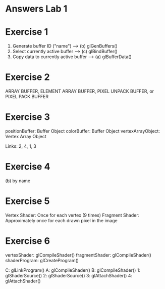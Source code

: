 Answers Lab 1
=============

# Exercise 1
1) Generate buffer ID ("name") --> (b) glGenBuffers()
2) Select currently active buffer --> (c) glBindBuffer()
3) Copy data to currently active buffer --> (a) glBufferData()

# Exercise 2
ARRAY BUFFER, ELEMENT ARRAY BUFFER, PIXEL UNPACK BUFFER, or PIXEL PACK BUFFER

# Exercise 3
positionBuffer: Buffer Object
colorBuffer: Buffer Object
vertexArrayObject: Vertex Array Object

Links: 2, 4, 1, 3

# Exercise 4
(b) by name

# Exercise 5
Vertex Shader: Once for each vertex (9 times)
Fragment Shader: Approximately once for each drawn pixel in the image

# Exercise 6
vertexShader: glCompileShader()
fragmentShader: glCompileShader()
shaderProgram: glCreateProgram()

C: glLinkProgram()
A: glCompileShader()
B: glCompileShader()
1: glShaderSource()
2: glShaderSource()
3: glAttachShader()
4: glAttachShader()